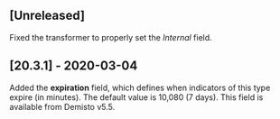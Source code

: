## [Unreleased]
Fixed the transformer to properly set the *Internal* field.

## [20.3.1] - 2020-03-04
Added the **expiration** field, which defines when indicators of this type expire (in minutes). The default value is 10,080 (7 days). This field is available from Demisto v5.5.

